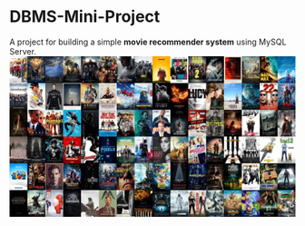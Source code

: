 # DBMS-Mini-Project
A project for building a simple **movie recommender system** using MySQL Server.
![](https://raw.githubusercontent.com/arvindcheenu/DBMS-Mini-Project/master/img/slide3.jpg)
